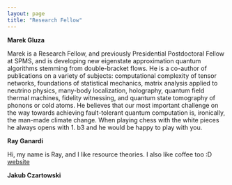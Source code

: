 ```yaml
---
layout: page
title: "Research Fellow"
---
```


**Marek Gluza** 

Marek is a Research Fellow, and previously Presidential Postdoctoral Fellow at SPMS, and is developing new eigenstate approximation quantum algorithms stemming from double-bracket flows. He is a co-author of publications on a variety of subjects: computational complexity of tensor networks, foundations of statistical mechanics, matrix analysis applied to neutrino physics, many-body localization, holography, quantum field thermal machines, fidelity witnessing, and quantum state tomography of phonons or cold atoms. He believes that our most important challenge on the way towards achieving fault-tolerant quantum computation is, ironically, the man-made climate change. When playing chess with the white pieces he always opens with 1. b3 and he would be happy to play with you.

**Ray Ganardi**

Hi, my name is Ray, and I like resource theories. I also like coffee too :D [website](https://ray.ganardi.xyz)

**Jakub Czartowski**

